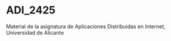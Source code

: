 # ADI_2425
Material de la asignatura de Aplicaciones Distribuidas en Internet, Universidad de Alicante
